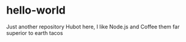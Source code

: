 # hello-world
Just another repository
Hubot here, I like Node.js and Coffee them far superior to earth tacos
